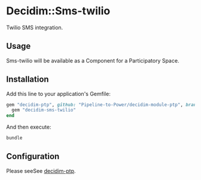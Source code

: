 # Decidim::Sms-twilio

Twilio SMS integration.

## Usage

Sms-twilio will be available as a Component for a Participatory
Space.

## Installation

Add this line to your application's Gemfile:

```ruby
gem "decidim-ptp", github: "Pipeline-to-Power/decidim-module-ptp", branch: "release/0.26-stable" do
  gem "decidim-sms-twilio"
end
```

And then execute:

```bash
bundle
```
## Configuration

Please seeSee [decidim-ptp](https://github.com/Pipeline-to-Power/decidim-module-ptp).
